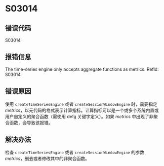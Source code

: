 # S03014

## 错误代码

S03014

## 报错信息

The time-series engine only accepts aggregate functions as metrics. RefId: S03014

## 错误原因

使用 `createTimeSeriesEngine` 或者
`createSessionWindowEngine` 时，需要指定
*metrics*，以元代码的格式表示计算指标。计算指标可以是一个或多个系统内置或用户自定义的聚合函数（需使用 defg 关键字定义）。如果
*metrics* 中出现了非聚合函数，会导致该报错。

## 解决办法

检查 `createTimeSeriesEngine` 或者
`createSessionWindowEngine` 的参数
*metrics*，删去或者修改其中的非聚合函数。

